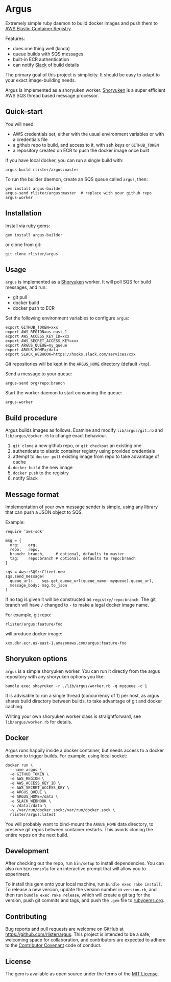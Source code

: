 # Argus

Extremely simple ruby daemon to build docker images and push them to
[AWS Elastic Container Registry](https://aws.amazon.com/ecr/).

Features:

- does one thing well (kinda)
- queue builds with SQS messages
- built-in ECR authentication
- can notify [Slack](https://slack.com/) of build details

The primary goal of this project is simplicity. It should be easy to
adapt to your exact image-building needs.

Argus is implemented as a shoryuken
worker. [Shoryuken](https://github.com/phstc/shoryuken) is a super
efficient AWS SQS thread based message processor.

## Quick-start

You will need:

- AWS credentials set, either with the usual environment variables or
  with a credentials file
- a github repo to build, and access to it, with ssh keys or
  `GITHUB_TOKEN`
- a repository created on ECR to push the docker image once built

If you have local docker, you can run a single build with:

```
argus-build rlister/argus:master
```

To run the builder daemon, create an SQS queue called `argus`, then:

```
gem install argus-builder
argus-send rlister/argus:master  # replace with your github repo
argus-worker
```

## Installation

Install via ruby gems:

```
gem install argus-builder
```

or clone from git:

```
git clone rlister/argus
```

## Usage

`argus` is implemented as a
[Shoryuken](https://github.com/phstc/shoryuken) worker. It will poll
SQS for build messages, and run:

- git pull
- docker build
- docker push to ECR

Set the following environment variables to configure `argus`:

```
export GITHUB_TOKEN=xxx
export AWS_REGION=us-east-1
export AWS_ACCESS_KEY_ID=xxx
export AWS_SECRET_ACCESS_KEY=xxx
export ARGUS_QUEUE=my_queue
export ARGUS_HOME=/data
export SLACK_WEBHOOK=https://hooks.slack.com/services/xxx
```

Git repositories will be kept in the `ARGUS_HOME` directory (default `/tmp`).

Send a message to your queue:

```
argus-send org/repo:branch
```

Start the worker daemon to start consuming the queue:

```
argus-worker
```

## Build procedure

Argus builds images as follows. Examine and modify `lib/argus/git.rb`
and `lib/argus/docker.rb` to change exact behaviour.

1. `git clone` a new github repo, or `git checkout` an existing one
1. authenticate to elastic container registry using provided credentials
1. attempt to `docker pull` existing image from repo to take advantage of cache
1. `docker build` the new image
1. `docker push` to the registry
1. notify Slack

## Message format

Implementation of your own message sender is simple, using any library
that can push a JSON object to SQS.

Example:

```
require 'aws-sdk'

msg = {
  org:    org,
  repo:   repo,
  branch: branch,     # optional, defaults to master
  tag:    repo:branch # optional. defaults to repo:branch
}

sqs = Aws::SQS::Client.new
sqs.send_message(
  queue_url:    sqs.get_queue_url(queue_name: myqueue).queue_url,
  message_body: msg.to_json
)
```

If no tag is given it will be constructed as
`registry/repo:branch`. The git branch will have `/` changed to `-` to
make a legal docker image name.

For example, git repo:

```
rlister/argus:feature/foo
```

will produce docker image:

```
xxx.dkr.ecr.us-east-1.amazonaws.com/argus:feature-foo
```

## Shoryuken options

`argus` is a simple shoryuken worker. You can run it directly from the
argus repository with any shoryuken options you like:

```
bundle exec shoyruken -r ./lib/argus/worker.rb -q myqueue -c 1
```

It is advisable to run a single thread (concurrency of 1) per host, as
argus shares build directory between builds, to take advantage of git
and docker caching.

Writing your own shoryuken worker class is straightforward, see
`lib/argus/worker.rb` for details.

## Docker

Argus runs happily inside a docker container, but needs access to a
docker daemon to trigger builds. For example, using local socket:

```
docker run \
  --name argus \
  -e GITHUB_TOKEN \
  -e AWS_REGION \
  -e AWS_ACCESS_KEY_ID \
  -e AWS_SECRET_ACCESS_KEY \
  -e ARGUS_QUEUE \
  -e ARGUS_HOME=/data \
  -e SLACK_WEBHOOK \
  -v /data:/data \
  -v /var/run/docker.sock:/var/run/docker.sock \
  rlister/argus:latest
```

You will probably want to bind-mount the `ARGUS_HOME` data directory,
to preserve git repos between container restarts. This avoids cloning
the entire repos on the next build.

## Development

After checking out the repo, run `bin/setup` to install
dependencies. You can also run `bin/console` for an interactive prompt
that will allow you to experiment.

To install this gem onto your local machine, run `bundle exec rake
install`. To release a new version, update the version number in
`version.rb`, and then run `bundle exec rake release`, which will
create a git tag for the version, push git commits and tags, and push
the `.gem` file to [rubygems.org](https://rubygems.org).

## Contributing

Bug reports and pull requests are welcome on GitHub at
https://github.com/rlister/argus. This project is intended to be a
safe, welcoming space for collaboration, and contributors are expected
to adhere to the
[Contributor Covenant](http://contributor-covenant.org) code of
conduct.

## License

The gem is available as open source under the terms of the
[MIT License](http://opensource.org/licenses/MIT).